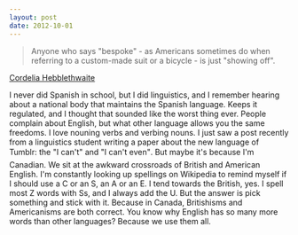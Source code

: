 ```yaml
---
layout: post
date: 2012-10-01
---
```


>Anyone who says "bespoke" - as Americans sometimes do when referring to a custom-made suit or a bicycle - is just "showing off".

[Cordelia Hebblethwaite](https://www.bbc.com/news/magazine-19670686)

I never did Spanish in school, but I did linguistics, and I remember hearing about a national body that maintains the Spanish language. Keeps it regulated, and I thought that sounded like the worst thing ever. People complain about English, but what other language allows you the same freedoms. I love nouning verbs and verbing nouns. I just saw a post recently from a linguistics student writing a paper about the new language of Tumblr: the "I can't" and "I can't even". But maybe it's because I'm Canadian. We sit at the awkward crossroads of British and American English. I'm constantly looking up spellings on Wikipedia to remind myself if I should use a C or an S, an A or an E. I tend towards the British, yes. I spell most Z words with Ss, and I always add the U. But the answer is pick something and stick with it. Because in Canada, Britishisms and Americanisms are both correct. You know why English has so many more words than other languages? Because we use them all. 
